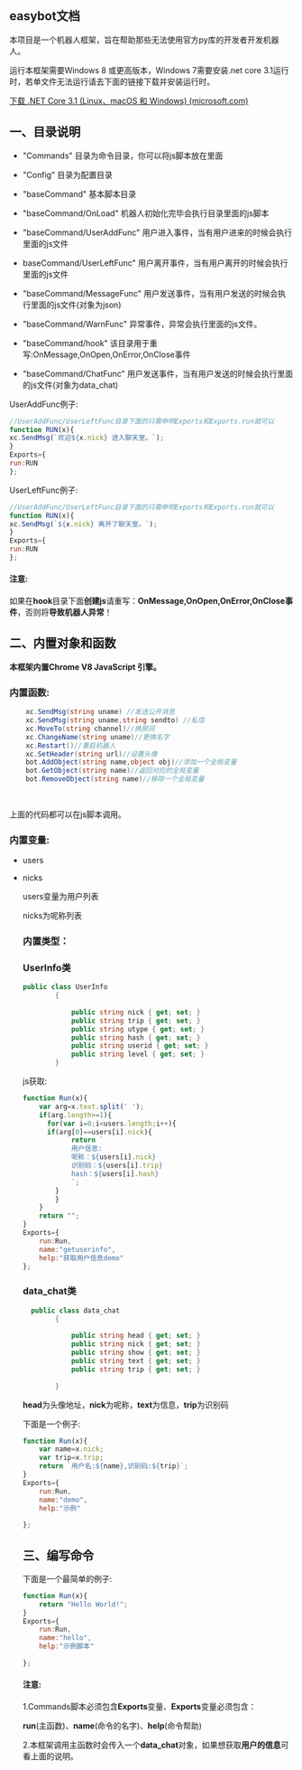 ## easybot文档

本项目是一个机器人框架，旨在帮助那些无法使用官方py库的开发者开发机器人。

运行本框架需要Windows 8 或更高版本，Windows 7需要安装.net core 3.1运行时，若单文件无法运行请去下面的链接下载并安装运行时。

[下载 .NET Core 3.1 (Linux、macOS 和 Windows) (microsoft.com)](https://dotnet.microsoft.com/zh-cn/download/dotnet/3.1)

## 一、目录说明

-  "Commands"  目录为命令目录，你可以将js脚本放在里面

-  "Config" 目录为配置目录

-  "baseCommand" 基本脚本目录

-  "baseCommand/OnLoad" 机器人初始化完毕会执行目录里面的js脚本

-  "baseCommand/UserAddFunc"   用户进入事件，当有用户进来的时候会执行里面的js文件

-   baseCommand/UserLeftFunc"   用户离开事件，当有用户离开的时候会执行里面的js文件

- "baseCommand/MessageFunc"  用户发送事件，当有用户发送的时候会执行里面的js文件(对象为json)

- "baseCommand/WarnFunc"   异常事件，异常会执行里面的js文件。

- "baseCommand/hook" 该目录用于重写:OnMessage,OnOpen,OnError,OnClose事件

- "baseCommand/ChatFunc"     用户发送事件，当有用户发送的时候会执行里面的js文件(对象为data_chat)

UserAddFunc例子:

```js
//UserAddFunc/UserLeftFunc目录下面的只需申明Exports和Exports.run就可以
function RUN(x){
xc.SendMsg(`欢迎${x.nick} 进入聊天室。`);
}
Exports={
run:RUN
};
```
UserLeftFunc例子:
```js
//UserAddFunc/UserLeftFunc目录下面的只需申明Exports和Exports.run就可以
function RUN(x){
xc.SendMsg(`${x.nick} 离开了聊天室。`);
}
Exports={
run:RUN
};
```



#### 注意:

如果在**hook**目录下面**创建js**请重写：**OnMessage,OnOpen,OnError,OnClose事件**，否则将**导致机器人异常**！





## 二、内置对象和函数

**本框架内置Chrome V8 JavaScript 引擎。**

### 内置函数:



```c#
    xc.SendMsg(string uname) //发送公开消息
    xc.SendMsg(string uname,string sendto) //私信
    xc.MoveTo(string channel)//换房间
    xc.ChangeName(string uname)//更换名字
    xc.Restart()//重启机器人
    xc.SetHeader(string url)//设置头像
    bot.AddObject(string name,object obj)//添加一个全局变量
    bot.GetObject(string name)//返回对应的全局变量
    bot.RemoveObject(string name)//移除一个全局变量
	
    
```

上面的代码都可以在js脚本调用。

### 内置变量:

- users

- nicks

  users变量为用户列表

  nicks为呢称列表

  

  ### 内置类型：

  ### UserInfo类
  
  ```c#
  public class UserInfo
          {
              
              public string nick { get; set; }
              public string trip { get; set; }
              public string utype { get; set; }
              public string hash { get; set; }
              public string userid { get; set; }
              public string level { get; set; }
          }
  ```

  

  js获取:
  
  ```js
  function Run(x){
      var arg=x.text.split(' ');
      if(arg.length>=1){
      	for(var i=0;i<users.length;i++){
  		if(arg[0]==users[i].nick){
              return `
              用户信息:
              呢称：${users[i].nick}
              识别码：${users[i].trip}
              hash：${users[i].hash}
              `;
          }
          }    
      }
      return "";
  }
  Exports={
      run:Run,
      name:"getuserinfo",
      help:"获取用户信息demo"
  };
  
  ```

  ### data_chat类

  ```c#
    public class data_chat
          {
              
              public string head { get; set; }
              public string nick { get; set; }
              public string show { get; set; }
              public string text { get; set; }
              public string trip { get; set; }
             
          }
  ```
  
  **head**为头像地址，**nick**为呢称，**text**为信息，**trip**为识别码
  
  下面是一个例子:
  
  ```js
  function Run(x){
      var name=x.nick;
      var trip=x.trip;
      return `用户名:${name},识别码:${trip}`;
  }
  Exports={
      run:Run,
      name:"demo",
      help:"示例"
      
  };
  
  ```
  
  
  
  
  
  ## 三、编写命令
  
  下面是一个最简单的例子:
  
  ```js
  function Run(x){
      return "Hello World!";
  }
  Exports={
      run:Run,
      name:"hello",
      help:"示例脚本"
      
  };
  
  ```
  
  #### 注意:
  
  1.Commands脚本必须包含**Exports**变量、**Exports**变量必须包含：
  
  **run**(主函数)、**name**(命令的名字)、**help**(命令帮助)
  
  2.本框架调用主函数时会传入一个**data_chat**对象，如果想获取**用户的信息**可看上面的说明。
  
  



